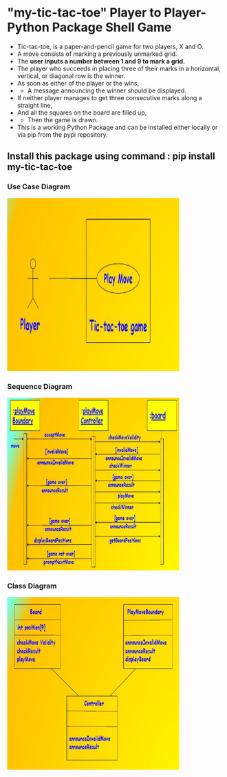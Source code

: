 # "my-tic-tac-toe" Player to Player- Python Package Shell Game

* Tic-tac-toe, is a paper-and-pencil game for two players, X and O.
* A move consists of marking a previously unmarked grid.
* The **user inputs a number between 1 and 9 to mark a grid.**
* The player who succeeds in placing three of their marks in a horizontal, vertical, or diagonal row is the winner.
* As soon as either of the player or the wins,
* * A message announcing the winner should be displayed.
* If neither player manages to get three consecutive marks along a straight line,
* And all the squares on the board are filled up,
* * Then the game is drawn.
* This is a working Python Package and can be installed either locally or via pip from the pypi repository.
## Install this package using command : **pip install my-tic-tac-toe**

### Use Case Diagram
<img src="use-case diagram.jpg" alt="Use Case Diagram" style="width:400px;height:400px;">
<br>

### Sequence Diagram
<img src="sequence diagram.jpg" alt="Sequence Diagram" style="width:400px;height:400px;">
<br>

### Class Diagram
<img src="class diagram.jpg" alt="Class Diagram" style="width:400px;height:400px;">
